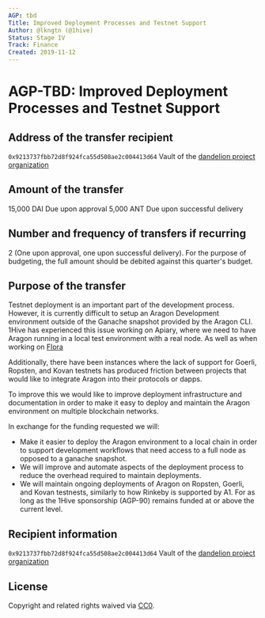 ```yaml
---
AGP: tbd
Title: Improved Deployment Processes and Testnet Support
Author: @lkngtn (@1hive)
Status: Stage IV
Track: Finance
Created: 2019-11-12
---
```


# **AGP-TBD: Improved Deployment Processes and Testnet Support**

## **Address of the transfer recipient**

 `0x9213737fbb72d8f924fca55d508ae2c004413d64` Vault of the [dandelion project organization](https://mainnet.aragon.org/#/1hive)

## **Amount of the transfer**

15,000 DAI Due upon approval
5,000 ANT Due upon successful delivery

## **Number and frequency of transfers if recurring**

2 (One upon approval, one upon successful delivery).
For the purpose of budgeting, the full amount should be debited against this quarter's budget.

## **Purpose of the transfer**

Testnet deployment is an important part of the development process. However, it is currently difficult to setup an Aragon Development environment outside of the Ganache snapshot provided by the Aragon CLI. 1Hive has experienced this issue working on Apiary, where we need to have Aragon running in a local test environment with a real node. As well as when working on [Flora](https://devpost.com/software/flora-sidechain-discount-transactions-q8usv3)

Additionally, there have been instances where the lack of support for Goerli, Ropsten, and Kovan testnets has produced friction between projects that would like to integrate Aragon into their protocols or dapps.

To improve this we would like to improve deployment infrastructure and documentation in order to make it easy to deploy and maintain the Aragon environment on multiple blockchain networks.

In exchange for the funding requested we will:
* Make it easier to deploy the Aragon environment to a local chain in order to support development workflows that need access to a full node as opposed to a ganache snapshot.
* We will improve and automate aspects of the deployment process to reduce the overhead required to maintain deployments.
* We will maintain ongoing deployments of Aragon on Ropsten, Goerli, and Kovan testnests, similarly to how Rinkeby is supported by A1. For as long as the 1Hive sponsorship (AGP-90) remains funded at or above the current level.


## **Recipient information**

 `0x9213737fbb72d8f924fca55d508ae2c004413d64` Vault of the [dandelion project organization](https://mainnet.aragon.org/#/1hive)

## **License**

Copyright and related rights waived via [CC0](https://creativecommons.org/publicdomain/zero/1.0/).
